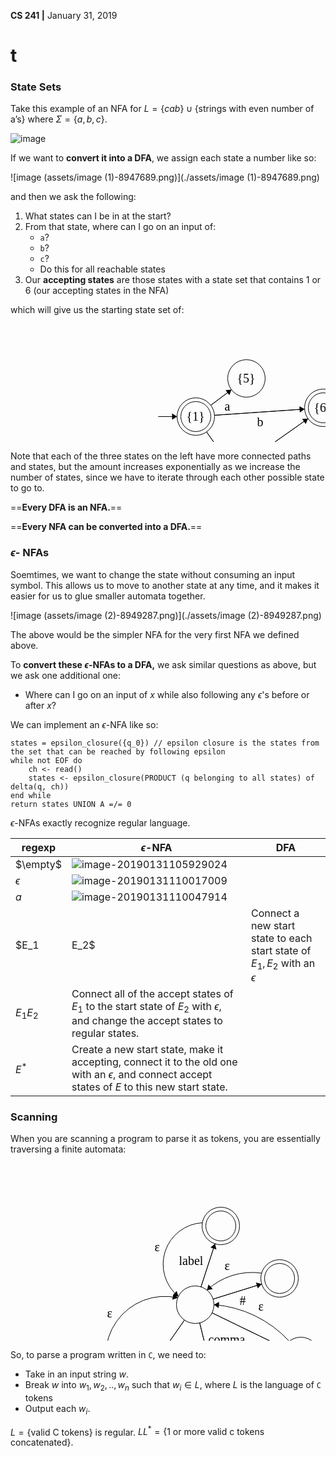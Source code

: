 __CS 241 |__ January 31, 2019

# t

### State Sets

Take this example of an NFA for $L = \{cab\} \cup \{\text{strings with even number of a's}\}$ where $\Sigma = \{a, b, c\}$.

![image](./assets/image.png)

If we want to **convert it into a DFA**, we assign each state a number like so:

![image (assets/image (1)-8947689.png)](./assets/image (1)-8947689.png)

and then we ask the following:

1. What states can I be in at the start?
2. From that state, where can I go on an input of:
   - `a`?
   - `b`?
   - `c`?
   - Do this for all reachable states
3. Our **accepting states** are those states with a state set that contains 1 or 6 (our accepting states in the NFA)

which will give us the starting state set of:

<svg width="800" height="300" version="1.1" xmlns="http://www.w3.org/2000/svg">
	<ellipse stroke="black" stroke-width="1" fill="none" cx="296.5" cy="148.5" rx="30" ry="30"/>
	<text x="281.5" y="154.5" font-family="Times New Roman" font-size="20">{1}</text>
	<ellipse stroke="black" stroke-width="1" fill="none" cx="296.5" cy="148.5" rx="24" ry="24"/>
	<ellipse stroke="black" stroke-width="1" fill="none" cx="377.5" cy="87.5" rx="30" ry="30"/>
	<text x="362.5" y="93.5" font-family="Times New Roman" font-size="20">{5}</text>
	<ellipse stroke="black" stroke-width="1" fill="none" cx="500.5" cy="134.5" rx="30" ry="30"/>
	<text x="485.5" y="140.5" font-family="Times New Roman" font-size="20">{6}</text>
	<ellipse stroke="black" stroke-width="1" fill="none" cx="500.5" cy="134.5" rx="24" ry="24"/>
	<ellipse stroke="black" stroke-width="1" fill="none" cx="357.5" cy="235.5" rx="30" ry="30"/>
	<text x="332.5" y="241.5" font-family="Times New Roman" font-size="20">{2, 6}</text>
	<ellipse stroke="black" stroke-width="1" fill="none" cx="357.5" cy="235.5" rx="24" ry="24"/>
	<ellipse stroke="black" stroke-width="1" fill="none" cx="522.5" cy="235.5" rx="30" ry="30"/>
	<text x="497.5" y="241.5" font-family="Times New Roman" font-size="20">{3, 5}</text>
	<polygon stroke="black" stroke-width="1" points="236.5,148.5 266.5,148.5"/>
	<polygon fill="black" stroke-width="1" points="266.5,148.5 258.5,143.5 258.5,153.5"/>
	<polygon stroke="black" stroke-width="1" points="320.464,130.453 353.536,105.547"/>
	<polygon fill="black" stroke-width="1" points="353.536,105.547 344.137,106.366 350.153,114.354"/>
	<text x="342.5" y="138.5" font-family="Times New Roman" font-size="20">a</text>
	<polygon stroke="black" stroke-width="1" points="313.723,173.064 340.277,210.936"/>
	<polygon fill="black" stroke-width="1" points="340.277,210.936 339.778,201.516 331.59,207.256"/>
	<text x="312.5" y="211.5" font-family="Times New Roman" font-size="20">c</text>
	<polygon stroke="black" stroke-width="1" points="326.43,146.446 470.57,136.554"/>
	<polygon fill="black" stroke-width="1" points="470.57,136.554 462.247,132.113 462.932,142.09"/>
	<text x="394.5" y="163.5" font-family="Times New Roman" font-size="20">b</text>
	<polygon stroke="black" stroke-width="1" points="382.004,218.193 475.996,151.807"/>
	<polygon fill="black" stroke-width="1" points="475.996,151.807 466.577,152.338 472.346,160.507"/>
	<text x="434.5" y="205.5" font-family="Times New Roman" font-size="20">b, c</text>
	<polygon stroke="black" stroke-width="1" points="387.5,235.5 492.5,235.5"/>
	<polygon fill="black" stroke-width="1" points="492.5,235.5 484.5,230.5 484.5,240.5"/>
	<text x="435.5" y="256.5" font-family="Times New Roman" font-size="20">a</text>
</svg>

Note that each of the three states on the left have more connected paths and states, but the amount increases exponentially as we increase the number of states, since we have to iterate through each other possible state to go to.

==**Every DFA is an NFA.**==

==__Every NFA can be converted into a DFA.__==



### $\epsilon$- NFAs

Soemtimes, we want to change the state without consuming an input symbol. This allows us to move to another state  at any time, and it makes it easier for us to glue smaller automata together.

![image (assets/image (2)-8949287.png)](./assets/image (2)-8949287.png)

The above would be the simpler NFA for the very first NFA we defined above.

To **convert these $\epsilon$-NFAs to a DFA,** we ask similar questions as above, but we ask one additional one:

- Where can I go on an input of $x$ while also following any $\epsilon$'s before or after $x$?

We can implement an $\epsilon$-NFA like so:

```pseudocode
states = epsilon_closure({q_0}) // epsilon closure is the states from the set that can be reached by following epsilon
while not EOF do
	ch <- read()
	states <- epsilon_closure(PRODUCT (q belonging to all states) of delta(q, ch))
end while
return states UNION A =/= 0
```



$\epsilon$-NFAs exactly recognize regular language. 

| regexp      | $\epsilon$-NFA                                               | DFA  |
| ----------- | ------------------------------------------------------------ | ---- |
| $\empty$    | ![image-20190131105929024](assets/image-20190131105929024.png) |      |
| $ \epsilon$ | ![image-20190131110017009](assets/image-20190131110017009.png) |      |
| $a$         | ![image-20190131110047914](assets/image-20190131110047914.png) |      |
| $E_1 | E_2$ | Connect a new start state to each start state of $E_1, E_2$ with an $\epsilon$ |      |
| $E_1E_2$    | Connect all of the accept states of $E_1$ to the start state of $E_2$ with $\epsilon$, and change the accept states to regular states. |      |
| $E^*$       | Create a new start state, make it accepting, connect it to the old one with an $\epsilon$, and connect accept states of $E$ to this new start state. |      |



### Scanning

When you are scanning a program to parse it as tokens, you are essentially traversing a finite automata:

<svg width="800" height="450" version="1.1" xmlns="http://www.w3.org/2000/svg">
	<ellipse stroke="black" stroke-width="1" fill="none" cx="295.5" cy="226.5" rx="30" ry="30"/>
	<ellipse stroke="black" stroke-width="1" fill="none" cx="430.5" cy="184.5" rx="30" ry="30"/>
	<ellipse stroke="black" stroke-width="1" fill="none" cx="430.5" cy="184.5" rx="24" ry="24"/>
	<ellipse stroke="black" stroke-width="1" fill="none" cx="464.5" cy="308.5" rx="30" ry="30"/>
	<ellipse stroke="black" stroke-width="1" fill="none" cx="464.5" cy="308.5" rx="24" ry="24"/>
	<ellipse stroke="black" stroke-width="1" fill="none" cx="336.5" cy="392.5" rx="30" ry="30"/>
	<ellipse stroke="black" stroke-width="1" fill="none" cx="336.5" cy="392.5" rx="24" ry="24"/>
	<ellipse stroke="black" stroke-width="1" fill="none" cx="336.5" cy="100.5" rx="30" ry="30"/>
	<ellipse stroke="black" stroke-width="1" fill="none" cx="336.5" cy="100.5" rx="24" ry="24"/>
	<ellipse stroke="black" stroke-width="1" fill="none" cx="187.5" cy="381.5" rx="30" ry="30"/>
	<ellipse stroke="black" stroke-width="1" fill="none" cx="187.5" cy="381.5" rx="24" ry="24"/>
	<polygon stroke="black" stroke-width="1" points="278.349,251.114 204.651,356.886"/>
	<polygon fill="black" stroke-width="1" points="204.651,356.886 213.326,353.18 205.122,347.464"/>
	<text x="247.5" y="323.5" font-family="Times New Roman" font-size="20">register</text>
	<polygon stroke="black" stroke-width="1" points="302.693,255.625 329.307,363.375"/>
	<polygon fill="black" stroke-width="1" points="329.307,363.375 332.242,354.41 322.534,356.808"/>
	<text x="323.5" y="311.5" font-family="Times New Roman" font-size="20">keyword</text>
	<polygon stroke="black" stroke-width="1" points="322.491,239.596 437.509,295.404"/>
	<polygon fill="black" stroke-width="1" points="437.509,295.404 432.495,287.413 428.129,296.41"/>
	<text x="316.5" y="288.5" font-family="Times New Roman" font-size="20">comma</text>
	<polygon stroke="black" stroke-width="1" points="324.146,217.588 401.854,193.412"/>
	<polygon fill="black" stroke-width="1" points="401.854,193.412 392.73,191.014 395.701,200.563"/>
	<text x="366.5" y="226.5" font-family="Times New Roman" font-size="20">#</text>
	<polygon stroke="black" stroke-width="1" points="304.783,197.972 327.217,129.028"/>
	<polygon fill="black" stroke-width="1" points="327.217,129.028 319.987,135.088 329.496,138.182"/>
	<text x="269.5" y="162.5" font-family="Times New Roman" font-size="20">label</text>
	<path stroke="black" stroke-width="1" fill="none" d="M 268.792,213.403 A 66.487,66.487 0 0 1 307.199,95.372"/>
	<polygon fill="black" stroke-width="1" points="268.792,213.403 265.729,204.48 259.43,212.246"/>
	<text x="230.5" y="140.5" font-family="Times New Roman" font-size="20">&#949;</text>
	<path stroke="black" stroke-width="1" fill="none" d="M 167.524,359.286 A 94.699,94.699 0 0 1 267.742,215.454"/>
	<polygon fill="black" stroke-width="1" points="267.742,215.454 261.029,208.826 258.843,218.585"/>
	<text x="154.5" y="246.5" font-family="Times New Roman" font-size="20">&#949;</text>
	<path stroke="black" stroke-width="1" fill="none" d="M 314.319,203.265 A 106.017,106.017 0 0 1 401.821,176.042"/>
	<polygon fill="black" stroke-width="1" points="314.319,203.265 323.583,201.484 316.777,194.157"/>
	<text x="342.5" y="170.5" font-family="Times New Roman" font-size="20">&#949;</text>
	<path stroke="black" stroke-width="1" fill="none" d="M 325.467,226.431 A 184.046,184.046 0 0 1 446.009,284.919"/>
	<polygon fill="black" stroke-width="1" points="325.467,226.431 333.046,232.048 333.837,222.079"/>
	<text x="396.5" y="235.5" font-family="Times New Roman" font-size="20">&#949;</text>
</svg>

So, to parse a program written in `C`, we need to:

- Take in an input string $w$.
- Break $w$ into $w_1, w_2, .., w_n$ such that $w_i \in L$, where $L$ is the language of `C` tokens
- Output each $w_i$.

$L = \{\text{valid C tokens}\}$ is regular. $LL^* = \{\text{1 or more valid c tokens concatenated} \}$.